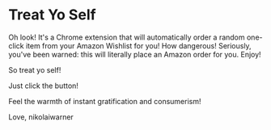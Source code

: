 Treat Yo Self
================

Oh look! It's a Chrome extension that will automatically order a random one-click item from your Amazon Wishlist for you! How dangerous! Seriously, you've been warned: this will literally place an Amazon order for you. Enjoy!

So treat yo self!

Just click the button!

Feel the warmth of instant gratification and consumerism!

Love,
nikolaiwarner
